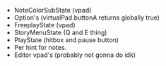 - NoteColorSubState (vpad)
- Option's (virtualPad.buttonA returns globally true)
- FreeplayState (vpad)
- StoryMenuState (Q and E thing)
- PlayState (hitbox and pause button)
- Per hint for notes.
- Editor vpad's (probably not gonna do idk)
